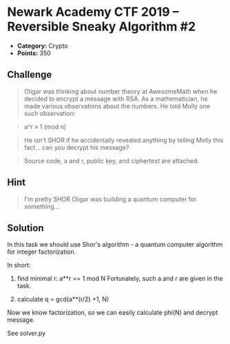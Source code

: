# Newark Academy CTF 2019 – Reversible Sneaky Algorithm #2

* **Category:** Crypto
* **Points:** 350

## Challenge

> Oligar was thinking about number theory at AwesomeMath when he decided to encrypt a message with RSA. As a mathematician, he made various observations about the numbers. He told Molly one such observation:

>a^r ≡ 1 (mod n)

> He isn't SHOR if he accidentally revealed anything by telling Molly this fact... can you decrypt his message?

> Source code, a and r, public key, and ciphertext are attached.

## Hint 

> I'm pretty SHOR Oligar was building a quantum computer for something...


## Solution

In this task we should use Shor's algorithm - a quantum computer algorithm for integer factorization.

In short:
1) find minimal r: a**r == 1 mod N
Fortunately, such a and r are given in the task.

2) calculate q = gcd(a**(r/2) +1, N)

Now we know factorization, so we can easily calculate phi(N) and decrypt message.

See solver.py